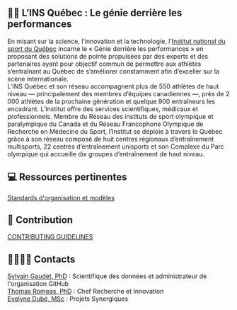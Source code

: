 ## 🙋‍♀️ L’INS Québec : Le génie derrière les performances  
En misant sur la science, l’innovation et la technologie, l’[Institut national du sport du Québec](https://www.insquebec.org) incarne le « Génie derrière les performances » en proposant des solutions de pointe propulsées par des experts et
des partenaires ayant pour objectif commun de permettre aux athlètes s’entraînant au Québec de s’améliorer constamment afin d’exceller sur la scène internationale.  
L’INS Québec et son réseau accompagnent plus de 550 athlètes de haut niveau — principalement des membres d’équipes canadiennes —, près de 2 000 athlètes de la prochaine génération et quelque 900 entraîneurs les encadrant.
L’Institut offre des services scientifiques, médicaux et professionnels. Membre du Réseau des instituts de sport olympique et paralympique du Canada et du Réseau Francophone Olympique de Recherche en Médecine du Sport,
l’Institut se déploie à travers le Québec grâce à son réseau composé de huit centres régionaux d’entraînement multisports, 22 centres d’entraînement unisports et son Complexe du Parc olympique qui accueille dix groupes d’entraînement de haut niveau.  

## 💻 Ressources pertinentes
[Standards d'organisation et modèles](https://github.com/INSQuebec/INS_Docs_StandardsAndTemplates)  

## 🌈 Contribution
[CONTRIBUTING GUIDELINES](https://github.com/INSQuebec/INS_Docs_StandardsAndTemplates/blob/c4db766d6f57fdd02f3d187540111aa2ffa1ef69/templates/CONTRIBUTING-fr.md) 

## 👩‍🔬👨‍🔬 Contacts
[Sylvain Gaudet, PhD](<sgaudet@insquebec.org>) : Scientifique des données et administrateur de l'organisation GitHub  
[Thomas Romeas, PhD](<tromeas@insquebec.org>) : Chef Recherche et Innovation  
[Evelyne Dubé, MSc](<edube@insquebec.org>) : Projets Synergiques  
 
